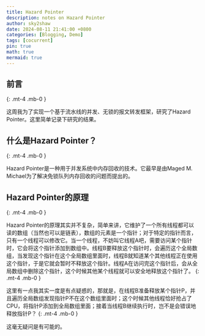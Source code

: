 ```yaml
---
title: Hazard Pointer
description: notes on Hazard Pointer
author: sky2shaw
date: 2024-08-11 21:41:00 +0800
categories: [Blogging, Demo]
tags: [cocurrent]
pin: true
math: true
mermaid: true
---
```


## 前言
{: .mt-4 .mb-0 }

这周我为了实现一个基于流水线的并发、无锁的报文转发框架，研究了Hazard Pointer。这里简单记录下研究的结果。

## 什么是Hazard Pointer？
{: .mt-4 .mb-0 }

Hazard Pointer是一种用于并发系统中内存回收的技术。它最早是由Maged M. Michael为了解决免锁队列内存回收的问题而提出的。

## Hazard Pointer的原理
{: .mt-4 .mb-0 }

Hazard Pointer的原理其实并不复杂，简单来讲，它维护了一个所有线程都可以读的数组（当然也可以是链表），数组的元素是一个指针；对于特定的指针而言，只有一个线程可以修改它。当一个线程，不妨叫它线程A吧，需要访问某个指针时，它会将这个指针添加到数组中。线程B要释放这个指针时，会遍历这个全局数组，当发现这个指针在这个全局数组里面时，线程B就知道某个其他线程正在使用这个指针，于是它就会暂时不释放这个指针。线程A在访问完这个指针后，会从全局数组中删除这个指针，这个时候其他某个线程就可以安全地释放这个指针了。
{: .mt-4 .mb-0 }

这里有一点我其实一度是有点疑惑的，那就是，在线程B准备释放某个指针P，并且遍历全局数组发现指针P不在这个数组里面时；这个时候其他线程恰好抢占了CPU，将指针P添加到全局数组里面；接着当线程B继续执行时，岂不是会错误地释放指针P？
{: .mt-4 .mb-0 }

这毫无疑问是有可能的。
